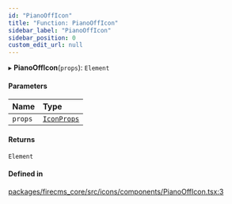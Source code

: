```yaml
---
id: "PianoOffIcon"
title: "Function: PianoOffIcon"
sidebar_label: "PianoOffIcon"
sidebar_position: 0
custom_edit_url: null
---
```


▸ **PianoOffIcon**(`props`): `Element`

#### Parameters

| Name | Type |
| :------ | :------ |
| `props` | [`IconProps`](../types/IconProps.md) |

#### Returns

`Element`

#### Defined in

[packages/firecms_core/src/icons/components/PianoOffIcon.tsx:3](https://github.com/FireCMSco/firecms/blob/d45f3739/packages/firecms_core/src/icons/components/PianoOffIcon.tsx#L3)
